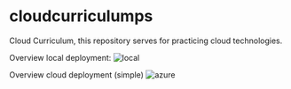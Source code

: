 # cloudcurriculumps

Cloud Curriculum, this repository serves for practicing cloud technologies.

Overview local deployment:
![local](https://github.com/pschengel/cloudcurriculumps/assets/136333034/2657e70f-2d73-4693-a5ba-9d61fcfa0b8f)

Overview cloud deployment (simple)
![azure](https://github.com/pschengel/cloudcurriculumps/assets/136333034/984a5215-d13a-423b-a8f4-c0e225e6d627)
